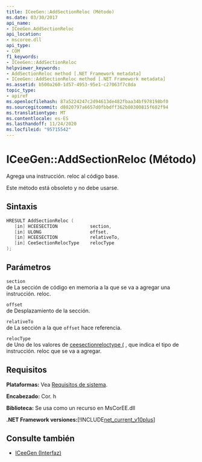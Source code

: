 ```yaml
---
title: ICeeGen::AddSectionReloc (Método)
ms.date: 03/30/2017
api_name:
- ICeeGen.AddSectionReloc
api_location:
- mscoree.dll
api_type:
- COM
f1_keywords:
- ICeeGen::AddSectionReloc
helpviewer_keywords:
- AddSectionReloc method [.NET Framework metadata]
- ICeeGen::AddSectionReloc method [.NET Framework metadata]
ms.assetid: b500a260-1d57-4953-95e1-c27063f7c8da
topic_type:
- apiref
ms.openlocfilehash: 87a5224247c2d94613de482fbaa34bf978198bf0
ms.sourcegitcommit: d8020797a6657d0fbbdff362b80300815f682f94
ms.translationtype: MT
ms.contentlocale: es-ES
ms.lasthandoff: 11/24/2020
ms.locfileid: "95715542"
---
```

# <a name="iceegenaddsectionreloc-method"></a>ICeeGen::AddSectionReloc (Método)

Agrega una instrucción. reloc al código base.  
  
 Este método está obsoleto y no debe usarse.  
  
## <a name="syntax"></a>Sintaxis  
  
```cpp  
HRESULT AddSectionReloc (  
   [in] HCEESECTION            section,  
   [in] ULONG                  offset,  
   [in] HCEESECTION            relativeTo,
   [in] CeeSectionRelocType    relocType  
);  
```  
  
## <a name="parameters"></a>Parámetros  

 `section`  
 de La sección de código en memoria a la que se va a agregar una instrucción. reloc.  
  
 `offset`  
 de Desplazamiento de la sección.  
  
 `relativeTo`  
 de La sección a la que `offset` hace referencia.  
  
 `relocType`  
 de Uno de los valores de [ceesectionreloctype (](ceesectionreloctype-enumeration.md) , que indica el tipo de instrucción. reloc que se va a agregar.  
  
## <a name="requirements"></a>Requisitos  

 **Plataformas:** Vea [Requisitos de sistema](../../get-started/system-requirements.md).  
  
 **Encabezado:** Cor. h  
  
 **Biblioteca:** Se usa como un recurso en MsCorEE.dll  
  
 **.NET Framework versiones:**[!INCLUDE[net_current_v10plus](../../../../includes/net-current-v10plus-md.md)]  
  
## <a name="see-also"></a>Consulte también

- [ICeeGen (Interfaz)](iceegen-interface.md)
